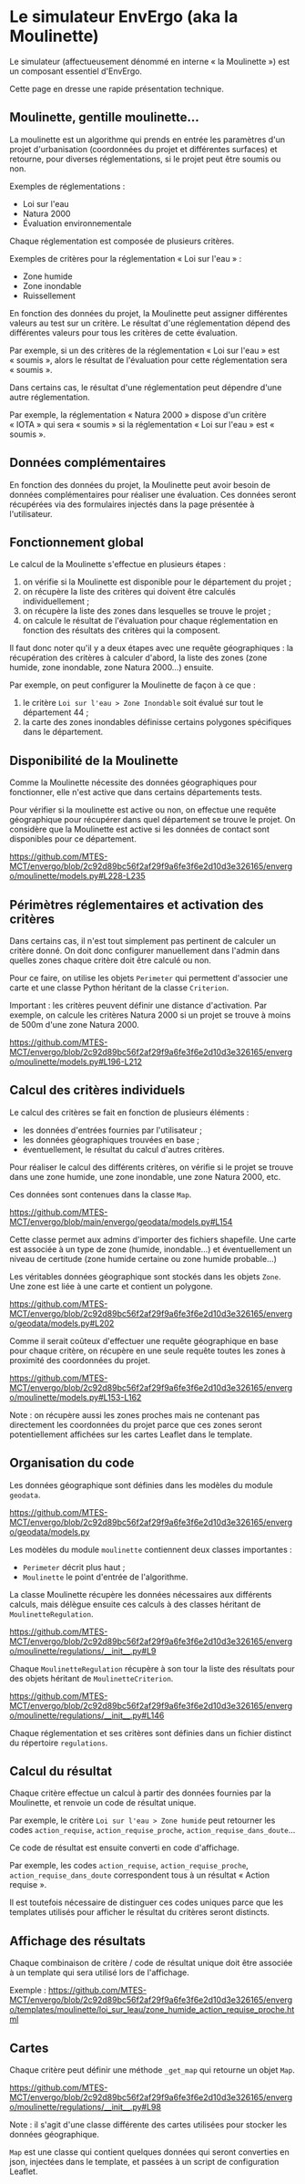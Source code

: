 # Le simulateur EnvErgo (aka la Moulinette)

Le simulateur (affectueusement dénommé en interne « la Moulinette ») est un
composant essentiel d'EnvErgo.

Cette page en dresse une rapide présentation technique.


## Moulinette, gentille moulinette…

La moulinette est un algorithme qui prends en entrée les paramètres d'un projet
d'urbanisation (coordonnées du projet et différentes surfaces) et retourne,
pour diverses réglementations, si le projet peut être soumis ou non.

Exemples de réglementations :

 - Loi sur l'eau
 - Natura 2000
 - Évaluation environnementale

Chaque réglementation est composée de plusieurs critères.

Exemples de critères pour la réglementation « Loi sur l'eau » :

 - Zone humide
 - Zone inondable
 - Ruissellement

En fonction des données du projet, la Moulinette peut assigner différentes
valeurs au test sur un critère. Le résultat d'une réglementation dépend des
différentes valeurs pour tous les critères de cette évaluation.

Par exemple, si un des critères de la réglementation « Loi sur l'eau » est
« soumis », alors le résultat de l'évaluation pour cette réglementation sera
« soumis ».

Dans certains cas, le résultat d'une réglementation peut dépendre d'une autre
réglementation.

Par exemple, la réglementation « Natura 2000 » dispose d'un critère « IOTA »
qui sera « soumis » si la réglementation « Loi sur l'eau » est « soumis ».


## Données complémentaires

En fonction des données du projet, la Moulinette peut avoir besoin de données
complémentaires pour réaliser une évaluation. Ces données seront récupérées
via des formulaires injectés dans la page présentée à l'utilisateur.


## Fonctionnement global

Le calcul de la Moulinette s'effectue en plusieurs étapes :

 1. on vérifie si la Moulinette est disponible pour le département du
 projet ;
 2. on récupère la liste des critères qui doivent être calculés
 individuellement ;
 3. on récupère la liste des zones dans lesquelles se trouve le projet ;
 4. on calcule le résultat de l'évaluation pour chaque réglementation
 en fonction des résultats des critères qui la composent.

Il faut donc noter qu'il y a deux étapes avec une requête géographiques :
la récupération des critères à calculer d'abord, la liste des zones (zone humide,
zone inondable, zone Natura 2000…) ensuite.

Par exemple, on peut configurer la Moulinette de façon à ce que :

 1. le critère `Loi sur l'eau > Zone Inondable` soit évalué sur tout le
 département 44 ;
 2. la carte des zones inondables définisse certains polygones spécifiques dans
 le département.


## Disponibilité de la Moulinette

Comme la Moulinette nécessite des données géographiques pour fonctionner, elle
n'est active que dans certains départements tests.

Pour vérifier si la moulinette est active ou non, on effectue une requête
géographique pour récupérer dans quel département se trouve le projet. On
considère que la Moulinette est active si les données de contact sont disponibles
pour ce département.

https://github.com/MTES-MCT/envergo/blob/2c92d89bc56f2af29f9a6fe3f6e2d10d3e326165/envergo/moulinette/models.py#L228-L235


## Périmètres réglementaires et activation des critères

Dans certains cas, il n'est tout simplement pas pertinent de calculer un critère
donné. On doit donc configurer manuellement dans l'admin dans quelles zones
chaque critère doit être calculé ou non.

Pour ce faire, on utilise les objets `Perimeter` qui permettent d'associer une
carte et une classe Python héritant de la classe `Criterion`.

Important : les critères peuvent définir une distance d'activation. Par exemple,
on calcule les critères Natura 2000 si un projet se trouve à moins de 500m d'une
zone Natura 2000.

https://github.com/MTES-MCT/envergo/blob/2c92d89bc56f2af29f9a6fe3f6e2d10d3e326165/envergo/moulinette/models.py#L196-L212


## Calcul des critères individuels

Le calcul des critères se fait en fonction de plusieurs éléments :

 - les données d'entrées fournies par l'utilisateur ;
 - les données géographiques trouvées en base ;
 - éventuellement, le résultat du calcul d'autres critères.

Pour réaliser le calcul des différents critères, on vérifie si le projet se
trouve dans une zone humide, une zone inondable, une zone Natura 2000, etc.

Ces données sont contenues dans la classe `Map`.

https://github.com/MTES-MCT/envergo/blob/main/envergo/geodata/models.py#L154

Cette classe permet aux admins d'importer des fichiers shapefile. Une carte
est associée à un type de zone (humide, inondable…) et éventuellement un niveau
de certitude (zone humide certaine ou zone humide probable…)

Les véritables données géographique sont stockés dans les objets `Zone`. Une
zone est liée à une carte et contient un polygone.

https://github.com/MTES-MCT/envergo/blob/2c92d89bc56f2af29f9a6fe3f6e2d10d3e326165/envergo/geodata/models.py#L202

Comme il serait coûteux d'effectuer une requête géographique en base pour
chaque critère, on récupère en une seule requête toutes les zones à proximité des
coordonnées du projet.

https://github.com/MTES-MCT/envergo/blob/2c92d89bc56f2af29f9a6fe3f6e2d10d3e326165/envergo/moulinette/models.py#L153-L162

Note : on récupère aussi les zones proches mais ne contenant pas directement
les coordonnées du projet parce que ces zones seront potentiellement affichées
sur les cartes Leaflet dans le template.


## Organisation du code

Les données géographique sont définies dans les modèles du module `geodata`.

https://github.com/MTES-MCT/envergo/blob/2c92d89bc56f2af29f9a6fe3f6e2d10d3e326165/envergo/geodata/models.py

Les modèles du module `moulinette` contiennent deux classes importantes :

 - `Perimeter` décrit plus haut ;
 - `Moulinette` le point d'entrée de l'algorithme.

La classe Moulinette récupère les données nécessaires aux différents calculs,
mais délègue ensuite ces calculs à des classes héritant de `MoulinetteRegulation`.

https://github.com/MTES-MCT/envergo/blob/2c92d89bc56f2af29f9a6fe3f6e2d10d3e326165/envergo/moulinette/regulations/__init__.py#L9

Chaque `MoulinetteRegulation` récupère à son tour la liste des résultats pour des
objets héritant de `MoulinetteCriterion`.

https://github.com/MTES-MCT/envergo/blob/2c92d89bc56f2af29f9a6fe3f6e2d10d3e326165/envergo/moulinette/regulations/__init__.py#L146

Chaque réglementation et ses critères sont définies dans un fichier distinct
du répertoire `regulations`.


## Calcul du résultat

Chaque critère effectue un calcul à partir des données fournies par la Moulinette,
et renvoie un code de résultat unique.

Par exemple, le critère `Loi sur l'eau > Zone humide` peut retourner les codes
`action_requise`, `action_requise_proche`, `action_requise_dans_doute`…

Ce code de résultat est ensuite converti en code d'affichage.

Par exemple, les codes `action_requise`, `action_requise_proche`,
`action_requise_dans_doute` correspondent tous à un résultat « Action requise ».

Il est toutefois nécessaire de distinguer ces codes uniques parce que les
templates utilisés pour afficher le résultat du critères seront distincts.


## Affichage des résultats

Chaque combinaison de critère / code de résultat unique doit être associée à un
template qui sera utilisé lors de l'affichage.

Exemple : https://github.com/MTES-MCT/envergo/blob/2c92d89bc56f2af29f9a6fe3f6e2d10d3e326165/envergo/templates/moulinette/loi_sur_leau/zone_humide_action_requise_proche.html


## Cartes

Chaque critère peut définir une méthode `_get_map` qui retourne un objet `Map`.

https://github.com/MTES-MCT/envergo/blob/2c92d89bc56f2af29f9a6fe3f6e2d10d3e326165/envergo/moulinette/regulations/__init__.py#L98

Note : il s'agit d'une classe différente des cartes utilisées pour stocker les
données géographique.

`Map` est une classe qui contient quelques données qui seront converties en
json, injectées dans le template, et passées à un script de configuration Leaflet.
